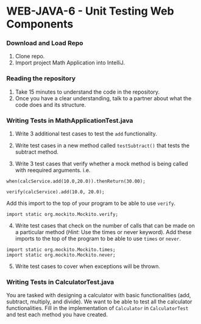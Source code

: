 # WEB-JAVA-6 - Unit Testing Web Components

### Download and Load Repo
1. Clone repo. 
2. Import project Math Application into IntelliJ.

### Reading the repository

1. Take 15 minutes to understand the code in the repository.
2. Once you have a clear understanding, talk to a partner about what the code does and its structure.

### Writing Tests in MathApplicationTest.java
1. Write 3 additional test cases to test the `add` functionality.

2. Write test cases in a new method called `testSubtract()` that tests the subtract method.

3. Write 3 test cases that verify whether a mock method is being called with reequired arguments.
i.e. 
```
when(calcService.add(10.0,20.0)).thenReturn(30.00);

verify(calcService).add(10.0, 20.0);
```

Add this import to the top of your program to be able to use `verify`.
```
import static org.mockito.Mockito.verify;
```

4. Write test cases that check on the number of calls that can be made on a particular method (*Hint*: Use the times or never keyword).
Add these imports to the top of the program to be able to use `times` or `never`.
```
import static org.mockito.Mockito.times;
import static org.mockito.Mockito.never;
```

5. Write test cases to cover when exceptions will be thrown.

### Writing Tests in CalculatorTest.java

You are tasked with designing a calculator with basic functionalities (add, subtract, multiply, and divide). We want to be able to test all the calculator functionalities. Fill in the implementation of `Calculator` in `CalculatorTest` and test each method you have created.
